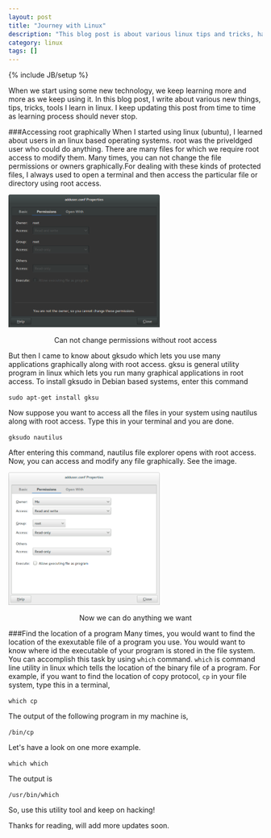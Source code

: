 ```yaml
---
layout: post
title: "Journey with Linux"
description: "This blog post is about various linux tips and tricks, hacking new things."
category: linux
tags: []
---
```

{% include JB/setup %}

When we start using some new technology, we keep learning more and more as we keep using it. In this blog post, I write about various new things, tips, tricks, tools I learn in linux. I keep updating this post from time to time as learning process should never stop.


###Accessing root graphically
When I started using linux (ubuntu), I learned about users in an linux based operating systems. root was the priveldged user who could do anything. There are many files for which we require root access to modify them. Many times, you can not change the file permissions or owners graphically.For dealing with these kinds of protected files, I always used to open a terminal and then access the particular file or directory using root access.
<p>
    <img src = "/images/linux_journey/withoutroot.png" width="300px">
    <center>Can not change permissions without root access</center>
</p>
But then I came to know about gksudo which lets you use many applications graphically along with root access. gksu is general utility program in linux which lets you run many graphical applications in root access. To install gksudo in Debian based systems, enter this command

`sudo apt-get install gksu`

Now suppose you want to access all the files in your system using nautilus along with root access. Type this in your terminal and you are done.

`gksudo nautilus`

After entering this command, nautilus file explorer opens with root access. Now, you can access and modify any file graphically. See the image.
<p>
    <img src = "/images/linux_journey/root.png" width="300px">
    <center>Now we can do anything we want</center>
</p>


###Find the location of a program
Many times, you would want to find the location of the exexutable file of a program you use. You would want to know where id the executable of your program is stored in the file system.
You can accomplish this task by using `which` command. `which` is command line utility in linux which tells the location of the binary file of a program. For example, if you want to find the location of copy protocol, `cp` in your file system, type this in a terminal,

`which cp`

The output of the following program in my machine is,

`/bin/cp`

Let's have a look on one more example.

`which which`

The output is 

`/usr/bin/which`

So, use this utility tool and keep on hacking!


Thanks for reading, will add more updates soon.
